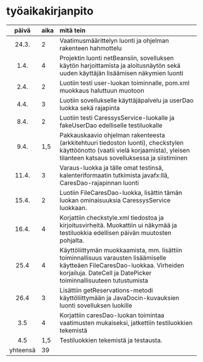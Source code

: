 # työaikakirjanpito

| päivä | aika | mitä tein  |
| :----:|:-----| :-----|
| 24.3. | 2    | Vaatimusmäärittelyn luonti ja ohjelman rakenteen hahmottelu |
| 1.4. |   4  | Projektin luonti netBeansiin, sovelluksen käytön harjoittamista ja aloitusnäytön sekä uuden käyttäjän lisäämisen näkymien luonti |
| 2.4.  |   2   | Luotiin testi user-luokan toiminnalle, pom.xml muokkaus haluttuun muotoon |
| 4.4.  |   3   | Luotiin sovellukselle käyttäjäpalvelu ja userDao luokka sekä rajapinta |
| 8.4.  |   2   | Luotiin testi CaressysService-luokalle ja fakeUserDao edelliselle testiluokalle |
| 9.4.  |  1,5  | Pakkauskaavio ohjelman rakenteesta (arkkitehtuuri tiedoston luonti), checkstylen käyttöönotto (vaatii vielä korjaamista), yleisen tilanteen katsaus sovelluksessa ja siistiminen|
| 11.4. |  3  | Varaus-luokka ja tälle omat testinsä, kalenteriformaatin tutkimista javafx:llä, CaresDao-rajapinnan luonti |
| 15.4. |  2  | Luotiin FileCaresDao-luokka, lisättin tämän luokan ominaisuuksia CaressysService luokkaan. |
| 16.4. |  4  | Korjattiin checkstyle.xml tiedostoa ja kirjoitusvirheitä. Muokattiin ui näkymää ja testiluokkia edellisen päivän muutosten pohjalta. |
| 25.4 | 4 | Käyttöliittymän muokkaamista, mm. lisättiin toiminnallisuus varausten lisäämiselle käytteäen FileCaresDao-luokkaa. Virheiden korjailuja. DateCell ja DatePicker toiminnallisuuteen tutustumista|
| 26.4 | 3 | Lisättiin getReservations-metodi käyttöliittymään ja JavaDocin-kuvauksien luonti sovelluksen luokille|
| 3.5 | 4 | Korjattiin caresDao-luokan toimintaa vaatimusten mukaiseksi, jatkettiin testiluokkien tekemistä|
| 4.5 | 1,5 | Testiluokkien tekemistä ja testausta. |
|yhteensä| 39 |
